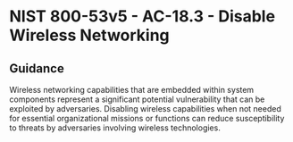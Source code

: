# NIST 800-53v5 - AC-18.3 - Disable Wireless Networking
## Guidance
Wireless networking capabilities that are embedded within system components represent a significant potential vulnerability that can be exploited by adversaries. Disabling wireless capabilities when not needed for essential organizational missions or functions can reduce susceptibility to threats by adversaries involving wireless technologies.